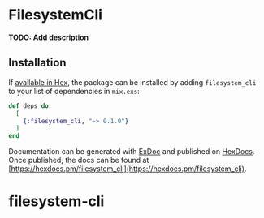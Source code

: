 # FilesystemCli

**TODO: Add description**

## Installation

If [available in Hex](https://hex.pm/docs/publish), the package can be installed
by adding `filesystem_cli` to your list of dependencies in `mix.exs`:

```elixir
def deps do
  [
    {:filesystem_cli, "~> 0.1.0"}
  ]
end
```

Documentation can be generated with [ExDoc](https://github.com/elixir-lang/ex_doc)
and published on [HexDocs](https://hexdocs.pm). Once published, the docs can
be found at [https://hexdocs.pm/filesystem_cli](https://hexdocs.pm/filesystem_cli).

# filesystem-cli
